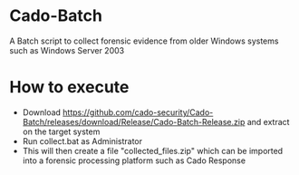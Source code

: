 # Cado-Batch
A Batch script to collect forensic evidence from older Windows systems such as Windows Server 2003

# How to execute
* Download https://github.com/cado-security/Cado-Batch/releases/download/Release/Cado-Batch-Release.zip and extract on the target system
* Run collect.bat as Administrator
* This will then create a file "collected_files.zip" which can be imported into a forensic processing platform such as Cado Response
